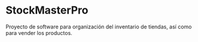 # StockMasterPro
Proyecto de software para organización del inventario de tiendas, así como para vender los productos.
